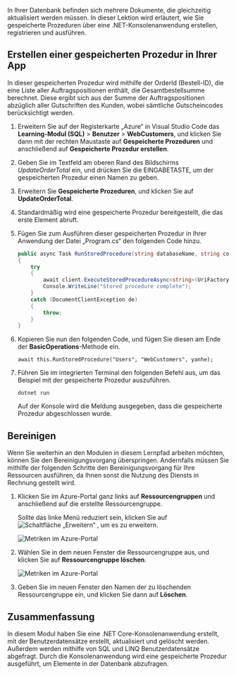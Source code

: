 In Ihrer Datenbank befinden sich mehrere Dokumente, die gleichzeitig aktualisiert werden müssen. In dieser Lektion wird erläutert, wie Sie gespeicherte Prozeduren über eine .NET-Konsolenanwendung erstellen, registrieren und ausführen.

## <a name="create-a-stored-procedure-in-your-app"></a>Erstellen einer gespeicherten Prozedur in Ihrer App

In dieser gespeicherten Prozedur wird mithilfe der OrderId (Bestell-ID), die eine Liste aller Auftragspositionen enthält, die Gesamtbestellsumme berechnet. Diese ergibt sich aus der Summe der Auftragspositionen abzüglich aller Gutschriften des Kunden, wobei sämtliche Gutscheincodes berücksichtigt werden.

1. Erweitern Sie auf der Registerkarte „Azure“ in Visual Studio Code das **Learning-Modul (SQL)** > **Benutzer** > **WebCustomers**, und klicken Sie dann mit der rechten Maustaste auf **Gespeicherte Prozeduren** und anschließend auf **Gespeicherte Prozedur erstellen**.

1. Geben Sie im Textfeld am oberen Rand des Bildschirms *UpdateOrderTotal* ein, und drücken Sie die EINGABETASTE, um der gespeicherten Prozedur einen Namen zu geben.

1. Erweitern Sie **Gespeicherte Prozeduren**, und klicken Sie auf **UpdateOrderTotal**.

1. Standardmäßig wird eine gespeicherte Prozedur bereitgestellt, die das erste Element abruft.

1. Fügen Sie zum Ausführen dieser gespeicherten Prozedur in Ihrer Anwendung der Datei „Program.cs“ den folgenden Code hinzu.

    ```csharp
    public async Task RunStoredProcedure(string databaseName, string collectionName, User user)
    {
        try
        {
            await client.ExecuteStoredProcedureAsync<string>(UriFactory.CreateStoredProcedureUri(databaseName, collectionName, "sample"), new RequestOptions { PartitionKey = new PartitionKey(user.UserId) });
            Console.WriteLine("Stored procedure complete");
        }
        catch (DocumentClientException de)
        {
            throw;
        }
    }
    ```
    <!--TODO: Update sproc to take order total and check for available dividend, and use of summer coupon code, and provide updated total-->

1. Kopieren Sie nun den folgenden Code, und fügen Sie diesen am Ende der **BasicOperations**-Methode ein.

    ```
    await this.RunStoredProcedure("Users", "WebCustomers", yanhe);
    ```

1. Führen Sie im integrierten Terminal den folgenden Befehl aus, um das Beispiel mit der gespeicherte Prozedur auszuführen.

    ```
    dotnet run
    ```
    Auf der Konsole wird die Meldung ausgegeben, dass die gespeicherte Prozedur abgeschlossen wurde.

## <a name="clean-up"></a>Bereinigen
<!---TODO: Update for sandbox?--->

Wenn Sie weiterhin an den Modulen in diesem Lernpfad arbeiten möchten, können Sie den Bereinigungsvorgang überspringen. Andernfalls müssen Sie mithilfe der folgenden Schritte den Bereinigungsvorgang für Ihre Ressourcen ausführen, da Ihnen sonst die Nutzung des Diensts in Rechnung gestellt wird.

1. Klicken Sie im Azure-Portal ganz links auf **Ressourcengruppen** und anschließend auf die erstellte Ressourcengruppe.  

    Sollte das linke Menü reduziert sein, klicken Sie auf ![Schaltfläche „Erweitern“](../media/5-javascript-programming/expand.png) , um es zu erweitern.

   ![Metriken im Azure-Portal](../media/5-javascript-programming/delete-resources-select.png)

1. Wählen Sie in dem neuen Fenster die Ressourcengruppe aus, und klicken Sie auf **Ressourcengruppe löschen**.

   ![Metriken im Azure-Portal](../media/5-javascript-programming/delete-resources.png)

1. Geben Sie im neuen Fenster den Namen der zu löschenden Ressourcengruppe ein, und klicken Sie dann auf **Löschen**.

## <a name="summary"></a>Zusammenfassung

In diesem Modul haben Sie eine .NET Core-Konsolenanwendung erstellt, mit der Benutzerdatensätze erstellt, aktualisiert und gelöscht werden. Außerdem werden mithilfe von SQL und LINQ Benutzerdatensätze abgefragt. Durch die Konsolenanwendung wird eine gespeicherte Prozedur ausgeführt, um Elemente in der Datenbank abzufragen.